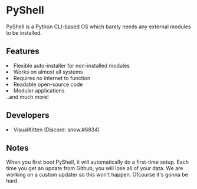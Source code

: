 # PyShell
PyShell is a Python CLI-based OS which barely needs any external modules to be installed.
<h2>Features</h2>
<li>Flexible auto-installer for non-installed modules</li>
<li>Works on almost all systems</li>
<li>Requires no internet to function</li>
<li>Readable open-source code</li>
<li>Modular applications</li>
..and much more!
<h2>Developers</h2>
<li>VisualKitten (Discord: snow.#6834)</li>
<h2>Notes</h2>
<p>When you first boot PyShell, it will automatically do a first-time setup. Each time you get an update from Github, you will lose all of your data. We are working on a custom updater so this won't happen. Ofcourse it's gonna be hard.</p>
